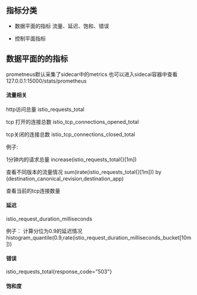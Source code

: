 ## 指标分类



- 数据平面的指标
  流量、延迟、饱和、错误

- 控制平面指标



## 数据平面的的指标

prometneus默认采集了sidecar中的metrics
也可以进入sidecai容器中查看 127.0.0.1:15000/stats/prometheus



#### 流量相关

http访问总量
istio_requests_total

tcp 打开的连接总数
istio_tcp_connections_opened_total

tcp关闭的连接总数
istio_tcp_connections_closed_total



例子:

1分钟内的请求总量
increase(istio_requests_total{}[1m])

查看不同版本的流量情况
sum(irate(istio_requests_total{}[1m])) by (destination_canonical_revision,destination_app)

查看当前的tcp连接数量



#### 延迟

istio_request_duration_milliseconds

例子：
计算分位为0.9的延迟情况
histogram_quantile(0.9,rate(istio_request_duration_milliseconds_bucket[10m]))



#### 错误

istio_requests_total{response_code="503"}

#### 饱和度

